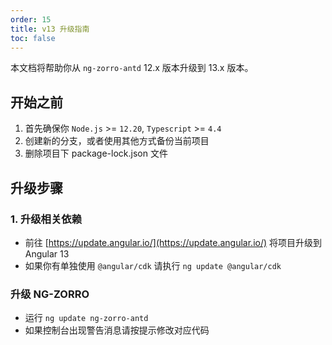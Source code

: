 ```yaml
---
order: 15
title: v13 升级指南
toc: false
---
```


本文档将帮助你从 `ng-zorro-antd` 12.x 版本升级到 13.x 版本。

## 开始之前

1. 首先确保你 `Node.js` >= `12.20`, `Typescript` >= `4.4`
2. 创建新的分支，或者使用其他方式备份当前项目
3. 删除项目下 package-lock.json 文件

## 升级步骤

### 1. 升级相关依赖

- 前往 [https://update.angular.io/](https://update.angular.io/) 将项目升级到 Angular 13
- 如果你有单独使用 `@angular/cdk` 请执行 `ng update @angular/cdk`

### 升级 NG-ZORRO

- 运行 `ng update ng-zorro-antd`
- 如果控制台出现警告消息请按提示修改对应代码